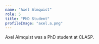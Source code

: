 ```yaml
---
name: "Axel Almquist"
role: 5 
title: "PhD Student"
profileImage: "axel.a.png"
---
```

Axel Almquist was a PhD student at CLASP.
